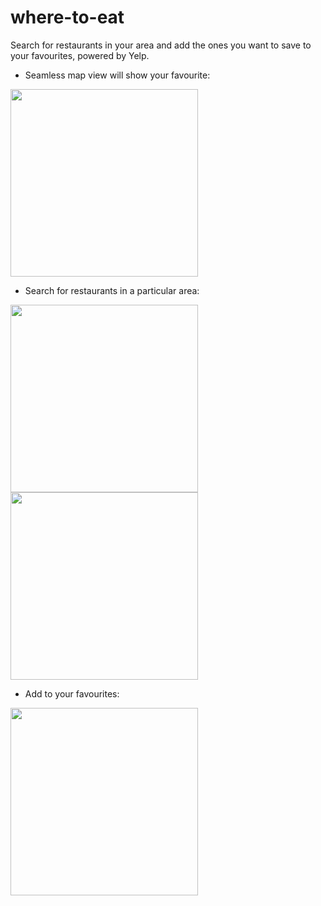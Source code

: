 # where-to-eat
Search for restaurants in your area and add the ones you want to save to your favourites, powered by Yelp.

- Seamless map view will show your favourite:
  
<img src="https://github.com/user-attachments/assets/0ac2c900-a69d-470b-9f2e-a525767695f8" width="300">

- Search for restaurants in a particular area:

<img src="https://github.com/user-attachments/assets/4f21e375-6e33-46b9-9cd7-ac8618e25dd9" width="300">
<img src="https://github.com/user-attachments/assets/71691d63-00d2-4f3c-982a-2153d017630f" width="300">

- Add to your favourites:

<img src="https://github.com/user-attachments/assets/6647effd-1275-472a-9e63-6e5277a57b32" width="300">
